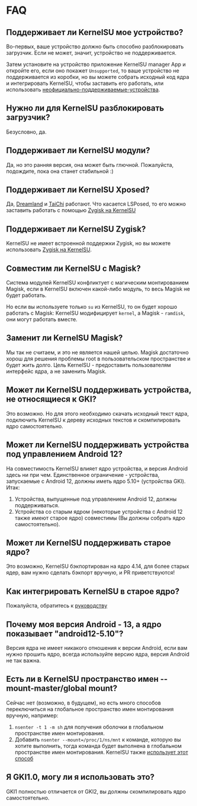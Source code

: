 # FAQ

## Поддерживает ли KernelSU мое устройство?

Во-первых, ваше устройство должно быть способно разблокировать загрузчик. Если не может, значит, устройство не поддерживается.

Затем установите на устройство приложение KernelSU manager App и откройте его, если оно покажет `Unsupported`, то ваше устройство не поддерживается из коробки, но вы можете собрать исходный код ядра и интегрировать KernelSU, чтобы заставить его работать, или использовать [неофициально-поддерживаемые-устройства](unofficially-support-devices).

## Нужно ли для KernelSU разблокировать загрузчик?

Безусловно, да.

## Поддерживает ли KernelSU модули?

Да, но это ранняя версия, она может быть глючной. Пожалуйста, подождите, пока она станет стабильной :)

## Поддерживает ли KernelSU Xposed?

Да, [Dreamland](https://github.com/canyie/Dreamland) и [TaiChi](https://taichi.cool) работают. Что касается LSPosed, то его можно заставить работать с помощью [Zygisk на KernelSU](https://github.com/Dr-TSNG/ZygiskNext)

## Поддерживает ли KernelSU Zygisk?

KernelSU не имеет встроенной поддержки Zygisk, но вы можете использовать [Zygisk на KernelSU](https://github.com/Dr-TSNG/ZygiskNext).

## Совместим ли KernelSU с Magisk?

Система модулей KernelSU конфликтует с магическим монтированием Magisk, если в KernelSU включен какой-либо модуль, то весь Magisk не будет работать.

Но если вы используете только `su` из KernelSU, то он будет хорошо работать с Magisk: KernelSU модифицирует `kernel`, а Magisk - `ramdisk`, они могут работать вместе.

## Заменит ли KernelSU Magisk?

Мы так не считаем, и это не является нашей целью. Magisk достаточно хорош для решения проблемы root в пользовательском пространстве и будет жить долго. Цель KernelSU - предоставить пользователям интерфейс ядра, а не заменить Magisk.

## Может ли KernelSU поддерживать устройства, не относящиеся к GKI?

Это возможно. Но для этого необходимо скачать исходный текст ядра, подключить KernelSU к дереву исходных текстов и скомпилировать ядро самостоятельно.

## Может ли KernelSU поддерживать устройства под управлением Android 12?

На совместимость KernelSU влияет ядро устройства, и версия Android здесь ни при чем. Единственное ограничение - устройства, запускаемые с Android 12, должны иметь ядро 5.10+ (устройства GKI). Итак:

1. Устройства, выпущенные под управлением Android 12, должны поддерживаться.
2. Устройства со старым ядром (некоторые устройства с Android 12 также имеют старое ядро) совместимы (Вы должны собрать ядро самостоятельно).

## Может ли KernelSU поддерживать старое ядро?

Это возможно, KernelSU бэкпортирован на ядро 4.14, для более старых ядер, вам нужно сделать бэкпорт вручную, и PR приветствуются!

## Как интегрировать KernelSU в старое ядро?

Пожалуйста, обратитесь к [руководству](how-to-integrate-for-non-gki)

## Почему моя версия Android - 13, а ядро показывает "android12-5.10"?

Версия ядра не имеет никакого отношения к версии Android, если вам нужно прошить ядро, всегда используйте версию ядра, версия Android не так важна.

## Есть ли в KernelSU пространство имен --mount-master/global mount?

Сейчас нет (возможно, в будущем), но есть много способов переключиться на глобальное пространство имен монтирования вручную, например:

1. `nsenter -t 1 -m sh` для получения оболочки в глобальном пространстве имен монтирования.
2. Добавить `nsenter --mount=/proc/1/ns/mnt` к команде, которую вы хотите выполнить, тогда команда будет выполнена в глобальном пространстве имен монтирования. KernelSU также [использует этот способ](https://github.com/Quixoticly/KernelSU/blob/77056a710073d7a5f7ee38f9e77c9fd0b3256576/manager/app/src/main/java/me/weishu/kernelsu/ui/util/KsuCli.kt#L115)

## Я GKI1.0, могу ли я использовать это?

GKI1 полностью отличается от GKI2, вы должны скомпилировать ядро самостоятельно.
